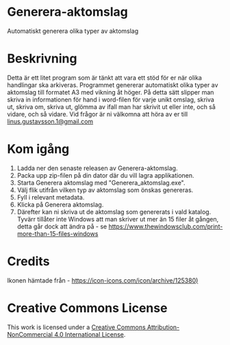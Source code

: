 # Generera-aktomslag
Automatiskt generera olika typer av aktomslag

# Beskrivning
Detta är ett litet program som är tänkt att vara ett stöd för er när olika handlingar ska arkiveras.
Programmet genererar automatiskt olika typer av aktomslag till formatet A3 med vikning åt höger. 
På detta sätt slipper man skriva in informationen för hand i word-filen för varje unikt omslag, skriva ut, skriva om, skriva ut, glömma av ifall man har skrivit ut eller inte, och så vidare, och så vidare. 
Vid frågor är ni välkomna att höra av er till linus.gustavsson.1@gmail.com

# Kom igång
1. Ladda ner den senaste releasen av Generera-aktomslag.
2. Packa upp zip-filen på din dator där du vill lagra applikationen.
3. Starta Generera aktomslag med "Generera_aktomslag.exe".
4. Välj flik utifrån vilken typ av aktomslag som önskas genereras.
5. Fyll i relevant metadata.
6. Klicka på Generera aktomslag.
7. Därefter kan ni skriva ut de aktomslag som genererats i vald katalog. Tyvärr tillåter inte Windows att man skriver ut mer än 15 filer åt gången, detta går dock att ändra på - se https://www.thewindowsclub.com/print-more-than-15-files-windows

# Credits
Ikonen hämtade från - [https://icon-icons.com/icon/archive/125380)](https://icon-icons.com/icon/archive/125380)

# Creative Commons License
This work is licensed under a [Creative Commons Attribution-NonCommercial 4.0 International License](https://creativecommons.org/licenses/by-nc/4.0/).  
